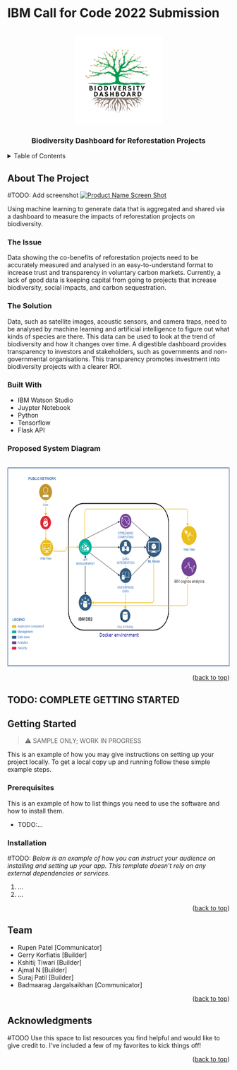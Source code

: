 <!-- Improved compatibility of back to top link: See: https://github.com/othneildrew/Best-README-Template/pull/73 -->
<a name="readme-top"></a>
<!--
*** Thanks for checking out the Best-README-Template. If you have a suggestion
*** that would make this better, please fork the repo and create a pull request
*** or simply open an issue with the tag "enhancement".
*** Don't forget to give the project a star!
*** Thanks again! Now go create something AMAZING! :D
-->



<!-- PROJECT SHIELDS -->
<!--
*** I'm using markdown "reference style" links for readability.
*** Reference links are enclosed in brackets [ ] instead of parentheses ( ).
*** See the bottom of this document for the declaration of the reference variables
*** for contributors-url, forks-url, etc. This is an optional, concise syntax you may use.
*** https://www.markdownguide.org/basic-syntax/#reference-style-links
-->
# IBM Call for Code 2022 Submission
<!-- PROJECT LOGO -->
<br />
<div align="center">
  <a href="#">
    <img src="./images/biodiversity_dashboard_logo.png" alt="Logo" width="200" height="200">
  </a>

  <h3 align="center">Biodiversity Dashboard for Reforestation Projects</h3>

  <!-- <p align="center">
    An awesome README template to jumpstart your projects!
    <br />
    <a href="https://github.com/othneildrew/Best-README-Template"><strong>Explore the docs »</strong></a>
    <br />
    <br />
    <a href="https://github.com/othneildrew/Best-README-Template">View Demo</a>
    ·
    <a href="https://github.com/othneildrew/Best-README-Template/issues">Report Bug</a>
    ·
    <a href="https://github.com/othneildrew/Best-README-Template/issues">Request Feature</a>
  </p> -->
</div>

<!-- TABLE OF CONTENTS -->
<details>
  <summary>Table of Contents</summary>
  <ol>
    <li>
      <a href="#about-the-project">About The Project</a>
      <ul>
        <li><a href="#built-with">Built With</a></li>
      </ul>
    </li>
    <li>
      <a href="#getting-started">Getting Started</a>
      <ul>
        <li><a href="#prerequisites">Prerequisites</a></li>
        <li><a href="#installation">Installation</a></li>
      </ul>
    </li>
    <li><a href="#team">Team</a></li>
    <li><a href="#acknowledgments">Acknowledgments</a></li>
  </ol>
</details>

<!-- ABOUT THE PROJECT -->
## About The Project

#TODO: Add screenshot
[![Product Name Screen Shot][product-screenshot]](https://example.com)

Using machine learning to generate data that is aggregated and shared via a dashboard to measure the impacts of reforestation projects on biodiversity.

### The Issue

Data showing the co-benefits of reforestation projects need to be accurately measured and analysed in an easy-to-understand format to increase trust and transparency in voluntary carbon markets. Currently, a lack of good data is keeping capital from going to projects that increase biodiversity, social impacts, and carbon sequestration.

### The Solution

Data, such as satellite images, acoustic sensors, and camera traps, need to be analysed by machine learning and artificial intelligence to figure out what kinds of species are there. This data can be used to look at the trend of biodiversity and how it changes over time. A digestible dashboard provides transparency to investors and stakeholders, such as governments and non-governmental organisations. This transparency promotes investment into biodiversity projects with a clearer ROI.

### Built With

* IBM Watson Studio
* Juypter Notebook
* Python
* Tensorflow
* Flask API

### Proposed System Diagram
</br>
<a href="#">
    <img src="./images/IBM hackathon Diagram.png" alt="Logo" height="450">
</a>

<p align="right">(<a href="#readme-top">back to top</a>)</p>


<!-- GETTING STARTED -->
## TODO: COMPLETE GETTING STARTED
## Getting Started

> ⚠️ SAMPLE ONLY; WORK IN PROGRESS

This is an example of how you may give instructions on setting up your project locally.
To get a local copy up and running follow these simple example steps.

### Prerequisites

This is an example of how to list things you need to use the software and how to install them.
* TODO:...

### Installation
#TODO:
_Below is an example of how you can instruct your audience on installing and setting up your app. This template doesn't rely on any external dependencies or services._

1. ...
2. ...

<p align="right">(<a href="#readme-top">back to top</a>)</p>

<!-- TEAM -->
## Team

* Rupen Patel [Communicator]
* Gerry Korfiatis [Builder]
* Kshitij Tiwari [Builder]
* Ajmal N [Builder]
* Suraj Patil [Builder]
* Badmaarag Jargalsaikhan [Communicator]

<p align="right">(<a href="#readme-top">back to top</a>)</p>


<!-- ACKNOWLEDGMENTS -->
## Acknowledgments
#TODO
Use this space to list resources you find helpful and would like to give credit to. I've included a few of my favorites to kick things off!


<p align="right">(<a href="#readme-top">back to top</a>)</p>


<!-- MARKDOWN LINKS & IMAGES -->
<!-- https://www.markdownguide.org/basic-syntax/#reference-style-links -->
[contributors-shield]: https://img.shields.io/github/contributors/othneildrew/Best-README-Template.svg?style=for-the-badge
[contributors-url]: https://github.com/othneildrew/Best-README-Template/graphs/contributors
[forks-shield]: https://img.shields.io/github/forks/othneildrew/Best-README-Template.svg?style=for-the-badge
[forks-url]: https://github.com/othneildrew/Best-README-Template/network/members
[stars-shield]: https://img.shields.io/github/stars/othneildrew/Best-README-Template.svg?style=for-the-badge
[stars-url]: https://github.com/othneildrew/Best-README-Template/stargazers
[issues-shield]: https://img.shields.io/github/issues/othneildrew/Best-README-Template.svg?style=for-the-badge
[issues-url]: https://github.com/othneildrew/Best-README-Template/issues
[license-shield]: https://img.shields.io/github/license/othneildrew/Best-README-Template.svg?style=for-the-badge
[license-url]: https://github.com/othneildrew/Best-README-Template/blob/master/LICENSE.txt
[linkedin-shield]: https://img.shields.io/badge/-LinkedIn-black.svg?style=for-the-badge&logo=linkedin&colorB=555
[linkedin-url]: https://linkedin.com/in/othneildrew
[product-screenshot]: images/screenshot.png
[Next.js]: https://img.shields.io/badge/next.js-000000?style=for-the-badge&logo=nextdotjs&logoColor=white
[Next-url]: https://nextjs.org/
[React.js]: https://img.shields.io/badge/React-20232A?style=for-the-badge&logo=react&logoColor=61DAFB
[React-url]: https://reactjs.org/
[Vue.js]: https://img.shields.io/badge/Vue.js-35495E?style=for-the-badge&logo=vuedotjs&logoColor=4FC08D

[Vue-url]: https://vuejs.org/
[Angular.io]: https://img.shields.io/badge/Angular-DD0031?style=for-the-badge&logo=angular&logoColor=white
[Angular-url]: https://angular.io/
[Svelte.dev]: https://img.shields.io/badge/Svelte-4A4A55?style=for-the-badge&logo=svelte&logoColor=FF3E00
[Svelte-url]: https://svelte.dev/
[Laravel.com]: https://img.shields.io/badge/Laravel-FF2D20?style=for-the-badge&logo=laravel&logoColor=white
[Laravel-url]: https://laravel.com
[Bootstrap.com]: https://img.shields.io/badge/Bootstrap-563D7C?style=for-the-badge&logo=bootstrap&logoColor=white
[Bootstrap-url]: https://getbootstrap.com
[JQuery.com]: https://img.shields.io/badge/jQuery-0769AD?style=for-the-badge&logo=jquery&logoColor=white
[JQuery-url]: https://jquery.com 

[IBM-Watson-Studio]: https://ibm.github.io/watson-studio-workshop/housing-price-predictor/assets/watson_logo.png
[IBM-Watson-Studio-url]: https://www.ibm.com/au-en/cloud/watson-studio

[Tensorflow]: https://www.gstatic.com/devrel-devsite/prod/vbad39f885886bc440e53563b954be5bc119ad9455e9fd347968d0509a569587a/tensorflow/images/lockup.svg
[Tensorflow-url]: https://www.tensorflow.org

[Python]: https://www.python.org/static/img/python-logo@2x.png
[Python-url]: https://www.python.org
